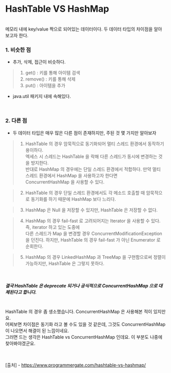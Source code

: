 # HashTable VS HashMap
<br/>
메모리 내에 key/value 짝으로 되어있는 데이터이다. 두 데이터 타입의 차이점을 알아보고자 한다.

<br/>

### 1. 비슷한 점

- 추가, 삭제, 접근이 비슷하다.

 > 1. get() : 키를 통해 아이템 검색
 > 2. remove() : 키를 통해 삭제
 > 3. put() : 아이템을 추가

- java.util 패키지 내에 속해있다.

<br/>

### 2. 다른 점

- 두 데이터 타입은 매우 많은 다른 점이 존재하지만, 주된 것 몇 가지만 알아보자

 > 1. HashTable 의 경우 암묵적으로 동기화되어 멀티 스레드 환경에서 동작하기 용이하다. <br/>
 엑세스 시 스레드는 HashTable 을 락해 다른 스레드가 동시에 변경하는 것을 방지한다. <br/>
 반대로 HashMap 의 경우에는 단일 스레드 환경에서 적합하다. 만약 멀티 스레드 환경에서 HashMap 을 사용하고자 한다면 <br/>
 ConcurrentHashMap 을 사용할 수 있다.
 
 > 2. HashTable 의 경우 단일 스레드 환경에서도 각 메소드 호출할 때 암묵적으로 동기화를 하기 때문에 HashMap 보다 느리다.
 
 > 3. HashMap 은 Null 을 저장할 수 있지만, HashTable 은 저장할 수 없다.
 
 > 4. HashMap 의 경우 fail-fast 로 고려되어지는 Iterator 을 사용할 수 있다. 즉, iterator 하고 있는 도중에 <br/>
 다른 스레드가 Map 을 변경할 경우 ConcurrentModificationException 을 던진다. 하지만, HashTable 의 경우 fail-fast 가 아닌 Enumerator 로 순회한다.
 
 >5. HashMap 의 경우 LinkedHashMap 과 TreeMap 을 구현함으로써 정렬이 가능하지만, HashTable 은 그렇지 못하다.
 
<br/>

##### 결국 HashTable 은 deprecate 되거나 공식적으로 ConcurrentHashMap 으로 대체된다고 합니다.

<br/>
HashTable 의 경우 좀 생소했습니다. ConcurrentHashMap 은 사용해본 적이 있지만요. <br/>
어찌보면 차이점은 동기화 라고 볼 수도 있을 것 같은데, 그것도 ConcurrentHashMap 이 나오면서 해결이 된 느낌이네요.<br/>
그러면 드는 생각은 HashTable vs ConcurrentHashMap 인데요. 이 부분도 나중에 찾아봐야겠군요.


<br/><br/>
[출처] - https://www.programmergate.com/hashtable-vs-hashmap/
